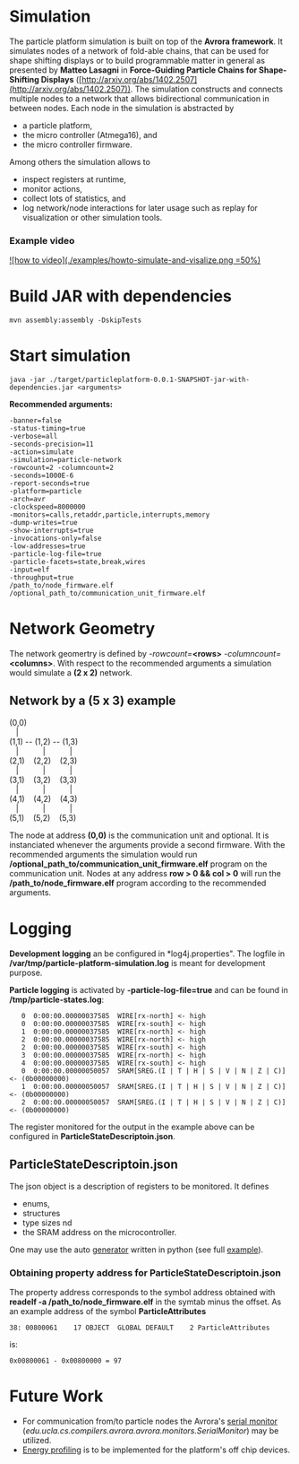 Simulation
==========
The particle platform simulation is built on top of the **Avrora framework**.
It simulates nodes of a network of fold-able chains, that can be used for
shape shifting displays or to build programmable matter in general as
presented by **Matteo Lasagni** in **Force-Guiding Particle Chains for Shape-Shifting Displays** ([http://arxiv.org/abs/1402.2507](http://arxiv.org/abs/1402.2507)).
The simulation constructs and connects multiple nodes to a network that allows bidirectional
communication in between nodes. Each node in the simulation is abstracted by

+ a particle platform,
+ the micro controller (Atmega16), and 
+ the micro controller firmware.

Among others the simulation allows to 

+ inspect registers at runtime, 
+ monitor actions,
+ collect lots of statistics, and
+ log network/node interactions for later usage such as replay for 
visualization or other simulation tools.

### Example video
[![how to video](./examples/howto-simulate-and-visalize.png =50%)](./examples/howto-simulate-and-visalize.mp4)


Build JAR with dependencies
===========================

    mvn assembly:assembly -DskipTests

Start simulation
================

    java -jar ./target/particleplatform-0.0.1-SNAPSHOT-jar-with-dependencies.jar <arguments>
    
**Recommended arguments:**

    -banner=false 
    -status-timing=true 
    -verbose=all 
    -seconds-precision=11 
    -action=simulate 
    -simulation=particle-network 
    -rowcount=2 -columncount=2 
    -seconds=1000E-6 
    -report-seconds=true 
    -platform=particle 
    -arch=avr 
    -clockspeed=8000000 
    -monitors=calls,retaddr,particle,interrupts,memory 
    -dump-writes=true 
    -show-interrupts=true 
    -invocations-only=false 
    -low-addresses=true 
    -particle-log-file=true 
    -particle-facets=state,break,wires 
    -input=elf 
    -throughput=true
    /path_to/node_firmware.elf /optional_path_to/communication_unit_firmware.elf

Network Geometry
================
The network geomertry is defined by *-rowcount=***<rows\>** 
*-columncount=***<columns\>**. With respect to the recommended arguments a simulation
would simulate a **(2 x 2)** network.

**Network** by a (5 x 3) example
---------------------------------

(0,0)<br>
&nbsp;&nbsp;&nbsp;|<br>
(1,1) -- (1,2) -- (1,3)<br>
&nbsp;&nbsp;&nbsp;|&nbsp;&nbsp;&nbsp;&nbsp;&nbsp;&nbsp;&nbsp;&nbsp;&nbsp;&nbsp;&nbsp;|&nbsp;&nbsp;&nbsp;&nbsp;&nbsp;&nbsp;&nbsp;&nbsp;&nbsp;&nbsp;&nbsp;|<br>
(2,1) &nbsp;&nbsp; (2,2) &nbsp;&nbsp; (2,3)<br>
&nbsp;&nbsp;&nbsp;|&nbsp;&nbsp;&nbsp;&nbsp;&nbsp;&nbsp;&nbsp;&nbsp;&nbsp;&nbsp;&nbsp;|&nbsp;&nbsp;&nbsp;&nbsp;&nbsp;&nbsp;&nbsp;&nbsp;&nbsp;&nbsp;&nbsp;|<br>
(3,1) &nbsp;&nbsp; (3,2) &nbsp;&nbsp; (3,3)<br>
&nbsp;&nbsp;&nbsp;|&nbsp;&nbsp;&nbsp;&nbsp;&nbsp;&nbsp;&nbsp;&nbsp;&nbsp;&nbsp;&nbsp;|&nbsp;&nbsp;&nbsp;&nbsp;&nbsp;&nbsp;&nbsp;&nbsp;&nbsp;&nbsp;&nbsp;|<br>
(4,1) &nbsp;&nbsp; (4,2) &nbsp;&nbsp; (4,3)<br>
&nbsp;&nbsp;&nbsp;|&nbsp;&nbsp;&nbsp;&nbsp;&nbsp;&nbsp;&nbsp;&nbsp;&nbsp;&nbsp;&nbsp;|&nbsp;&nbsp;&nbsp;&nbsp;&nbsp;&nbsp;&nbsp;&nbsp;&nbsp;&nbsp;&nbsp;|<br>
(5,1) &nbsp;&nbsp; (5,2) &nbsp;&nbsp; (5,3)<br>

The node at address **(0,0)** is the communication unit and optional. It is 
instanciated whenever the arguments provide a second firmware. With the recommended
arguments the simulation would run **/optional_path_to/communication_unit_firmware.elf** program
on the communication unit. Nodes at any address **row > 0 && col > 0** will
run the **/path_to/node_firmware.elf** program according to the recommended arguments.

Logging
=======
**Development logging** an be configured in *log4j.properties". The logfile 
in **/var/tmp/particle-platform-simulation.log** is meant for development purpose.

**Particle logging** is activated by **-particle-log-file=true** and can be found in 
**/tmp/particle-states.log**:

       0  0:00:00.00000037585  WIRE[rx-north] <- high
       0  0:00:00.00000037585  WIRE[rx-south] <- high
       1  0:00:00.00000037585  WIRE[rx-north] <- high
       2  0:00:00.00000037585  WIRE[rx-north] <- high
       2  0:00:00.00000037585  WIRE[rx-south] <- high
       3  0:00:00.00000037585  WIRE[rx-north] <- high
       4  0:00:00.00000037585  WIRE[rx-south] <- high
       0  0:00:00.00000050057  SRAM[SREG.(I | T | H | S | V | N | Z | C)] <- (0b00000000)
       1  0:00:00.00000050057  SRAM[SREG.(I | T | H | S | V | N | Z | C)] <- (0b00000000)
       2  0:00:00.00000050057  SRAM[SREG.(I | T | H | S | V | N | Z | C)] <- (0b00000000)

The register monitored for the output in the example above can be configured in **ParticleStateDescriptoin.json**.

ParticleStateDescriptoin.json
------------------------------

The json object is a description of registers to be monitored. 
It defines 

+ enums, 
+ structures
+ type sizes nd
+ the SRAM address on the microcontroller.

One may use the auto [generator](https://github.com/ProgrammableMatter/cstruct-to-json)
written in python (see full [example](https://github.com/ProgrammableMatter/avrora-particle-platform/blob/master/src/main/resources/ParticleRegisterDescription.json)).


### Obtaining property address for ParticleStateDescriptoin.json
The property address corresponds to the symbol address obtained with 
**readelf -a /path_to/node_firmware.elf** in the symtab minus the offset.
As an example address of the symbol **ParticleAttributes**

    38: 00800061    17 OBJECT  GLOBAL DEFAULT    2 ParticleAttributes

is: 

    0x00800061 - 0x00800000 = 97

Future Work
===========

* For communication from/to particle nodes the Avrora's [serial monitor](http://compilers.cs.ucla.edu/avrora/help/serial.html)
(*edu.ucla.cs.compilers.avrora.avrora.monitors.SerialMonitor*) may be utilized.
* [Energy profiling](http://compilers.cs.ucla.edu/avrora/help/energy-profile.html) is to be implemented for the platform's off chip devices.
